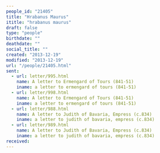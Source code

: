 ```yaml
---
people_id: "21405"
title: "Hrabanus Maurus"
ititle: "hrabanus maurus"
draft: false
type: "people"
birthdate: ""
deathdate: ""
social_title: ""
created: "2013-12-19"
modified: "2013-12-19"
url: "/people/21405.html"
sent:
  - url: letter/995.html
    name: A letter to Ermengard of Tours (841-51)
    iname: a letter to ermengard of tours (841-51)
  - url: letter/998.html
    name: A letter to Ermengard of Tours (841-51)
    iname: a letter to ermengard of tours (841-51)
  - url: letter/988.html
    name: A letter to Judith of Bavaria, Empress (c.834)
    iname: a letter to judith of bavaria, empress (c.834)
  - url: letter/989.html
    name: A letter to Judith of Bavaria, Empress (c.834)
    iname: a letter to judith of bavaria, empress (c.834)
received:
---
```

